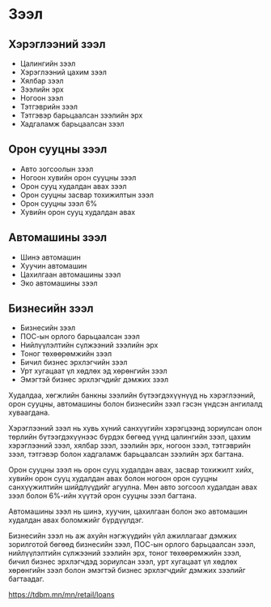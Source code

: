 # Зээл

## Хэрэглээний зээл

* Цалингийн зээл
* Хэрэглээний цахим зээл
* Хялбар зээл
* Зээлийн эрх
* Ногоон зээл
* Тэтгэврийн зээл
* Тэтгэвэр барьцаалсан зээлийн эрх
* Хадгаламж барьцаалсан зээл
## Орон сууцны зээл
* Авто зогсоолын зээл
* Ногоон хувийн орон сууцны зээл
* Орон сууц худалдан авах зээл
* Орон сууцны засвар тохижилтын зээл
* Орон сууцны зээл 6%
* Хувийн орон сууц худалдан авах
## Автомашины зээл
* Шинэ автомашин
* Хуучин автомашин
* Цахилгаан автомашины зээл
* Эко автомашины зээл
## Бизнесийн зээл
* Бизнесийн зээл
* ПОС-ын орлого барьцаалсан зээл
* Нийлүүлэлтийн сүлжээний зээлийн эрх
* Тоног төхөөрөмжийн зээл
* Бичил бизнес эрхлэгчийн зээл
* Урт хугацаат үл хөдлөх эд хөрөнгийн зээл
* Эмэгтэй бизнес эрхлэгчдийг дэмжих зээл

Худалдаа, хөгжлийн банкны зээлийн бүтээгдэхүүнүүд нь хэрэглээний, орон сууцны, автомашины болон бизнесийн зээл гэсэн үндсэн ангилалд хуваагдана.

Хэрэглээний зээл нь хувь хүний санхүүгийн хэрэгцээнд зориулсан олон төрлийн бүтээгдэхүүнээс бүрдэх бөгөөд үүнд цалингийн зээл, цахим хэрэглээний зээл, хялбар зээл, зээлийн эрх, ногоон зээл, тэтгэврийн зээл, тэтгэвэр болон хадгаламж барьцаалсан зээлийн эрх багтана.

Орон сууцны зээл нь орон сууц худалдан авах, засвар тохижилт хийх, хувийн орон сууц худалдан авах болон ногоон орон сууцны санхүүжилтийн шийдлүүдийг агуулна. Мөн авто зогсоол худалдан авах зээл болон 6%-ийн хүүтэй орон сууцны зээл багтана.

Автомашины зээл нь шинэ, хуучин, цахилгаан болон эко автомашин худалдан авах боломжийг бүрдүүлдэг.

Бизнесийн зээл нь аж ахуйн нэгжүүдийн үйл ажиллагааг дэмжих зорилготой бөгөөд бизнесийн зээл, ПОС-ын орлого барьцаалсан зээл, нийлүүлэлтийн сүлжээний зээлийн эрх, тоног төхөөрөмжийн зээл, бичил бизнес эрхлэгчдэд зориулсан зээл, урт хугацаат үл хөдлөх хөрөнгийн зээл болон эмэгтэй бизнес эрхлэгчдийг дэмжих зээлийг багтаадаг.

https://tdbm.mn/mn/retail/loans